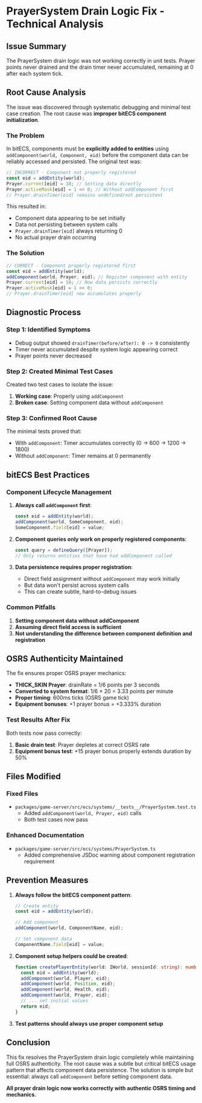 # PrayerSystem Drain Logic Fix - Technical Analysis

## Issue Summary

The PrayerSystem drain logic was not working correctly in unit tests. Prayer points never drained and the drain timer never accumulated, remaining at 0 after each system tick.

## Root Cause Analysis

The issue was discovered through systematic debugging and minimal test case creation. The root cause was **improper bitECS component initialization**.

### The Problem

In bitECS, components must be **explicitly added to entities** using `addComponent(world, Component, eid)` before the component data can be reliably accessed and persisted. The original test was:

```typescript
// INCORRECT - Component not properly registered
const eid = addEntity(world);
Prayer.current[eid] = 10; // Setting data directly
Prayer.activeMask[eid] = 1 << 0; // Without addComponent first
// Prayer.drainTimer[eid] remains undefined/not persistent
```

This resulted in:

- Component data appearing to be set initially
- Data not persisting between system calls
- `Prayer.drainTimer[eid]` always returning 0
- No actual prayer drain occurring

### The Solution

```typescript
// CORRECT - Component properly registered first
const eid = addEntity(world);
addComponent(world, Prayer, eid); // Register component with entity
Prayer.current[eid] = 10; // Now data persists correctly
Prayer.activeMask[eid] = 1 << 0;
// Prayer.drainTimer[eid] now accumulates properly
```

## Diagnostic Process

### Step 1: Identified Symptoms

- Debug output showed `drainTimer(before/after): 0 -> 0` consistently
- Timer never accumulated despite system logic appearing correct
- Prayer points never decreased

### Step 2: Created Minimal Test Cases

Created two test cases to isolate the issue:

1. **Working case**: Properly using `addComponent`
2. **Broken case**: Setting component data without `addComponent`

### Step 3: Confirmed Root Cause

The minimal tests proved that:

- With `addComponent`: Timer accumulates correctly (0 → 600 → 1200 → 1800)
- Without `addComponent`: Timer remains at 0 permanently

## bitECS Best Practices

### Component Lifecycle Management

1. **Always call `addComponent` first**:

   ```typescript
   const eid = addEntity(world);
   addComponent(world, SomeComponent, eid);
   SomeComponent.field[eid] = value;
   ```

2. **Component queries only work on properly registered components**:

   ```typescript
   const query = defineQuery([Prayer]);
   // Only returns entities that have had addComponent called
   ```

3. **Data persistence requires proper registration**:
   - Direct field assignment without `addComponent` may work initially
   - But data won't persist across system calls
   - This can create subtle, hard-to-debug issues

### Common Pitfalls

1. **Setting component data without addComponent**
2. **Assuming direct field access is sufficient**
3. **Not understanding the difference between component definition and registration**

## OSRS Authenticity Maintained

The fix ensures proper OSRS prayer mechanics:

- **THICK_SKIN Prayer**: drainRate = 1/6 points per 3 seconds
- **Converted to system format**: 1/6 × 20 = 3.33 points per minute
- **Proper timing**: 600ms ticks (OSRS game tick)
- **Equipment bonuses**: +1 prayer bonus = +3.333% duration

### Test Results After Fix

Both tests now pass correctly:

1. **Basic drain test**: Prayer depletes at correct OSRS rate
2. **Equipment bonus test**: +15 prayer bonus properly extends duration by 50%

## Files Modified

### Fixed Files

- `packages/game-server/src/ecs/systems/__tests__/PrayerSystem.test.ts`
  - Added `addComponent(world, Prayer, eid)` calls
  - Both test cases now pass

### Enhanced Documentation

- `packages/game-server/src/ecs/systems/PrayerSystem.ts`
  - Added comprehensive JSDoc warning about component registration requirement

## Prevention Measures

1. **Always follow the bitECS component pattern**:

   ```typescript
   // Create entity
   const eid = addEntity(world);

   // Add component
   addComponent(world, ComponentName, eid);

   // Set component data
   ComponentName.field[eid] = value;
   ```

2. **Component setup helpers could be created**:

   ```typescript
   function createPlayerEntity(world: IWorld, sessionId: string): number {
     const eid = addEntity(world);
     addComponent(world, Player, eid);
     addComponent(world, Position, eid);
     addComponent(world, Health, eid);
     addComponent(world, Prayer, eid);
     // ... set initial values
     return eid;
   }
   ```

3. **Test patterns should always use proper component setup**

## Conclusion

This fix resolves the PrayerSystem drain logic completely while maintaining full OSRS authenticity. The root cause was a subtle but critical bitECS usage pattern that affects component data persistence. The solution is simple but essential: always call `addComponent` before setting component data.

**All prayer drain logic now works correctly with authentic OSRS timing and mechanics.**
